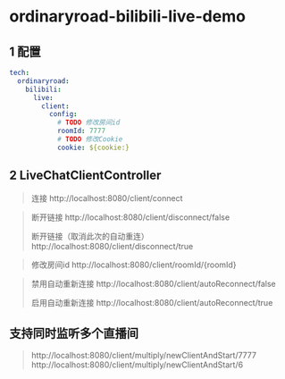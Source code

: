 # ordinaryroad-bilibili-live-demo

## 1 配置

```yaml
tech:
  ordinaryroad:
    bilibili:
      live:
        client:
          config:
            # TODO 修改房间id
            roomId: 7777
            # TODO 修改Cookie
            cookie: ${cookie:}
```

## 2 LiveChatClientController

> 连接
> http://localhost:8080/client/connect

> 断开链接
> http://localhost:8080/client/disconnect/false
>
> 断开链接（取消此次的自动重连）
> http://localhost:8080/client/disconnect/true

> 修改房间id
> http://localhost:8080/client/roomId/{roomId}

> 禁用自动重新连接
> http://localhost:8080/client/autoReconnect/false
>
> 启用自动重新连接
> http://localhost:8080/client/autoReconnect/true

## 支持同时监听多个直播间

> http://localhost:8080/client/multiply/newClientAndStart/7777
> http://localhost:8080/client/multiply/newClientAndStart/6
